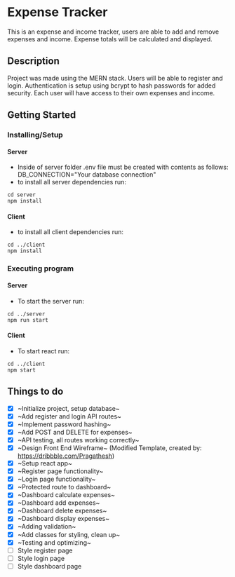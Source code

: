 # Expense Tracker

This is an expense and income tracker, users are able to add and remove expenses and income. Expense totals will be calculated and displayed.

## Description

Project was made using the MERN stack. Users will be able to register and login. Authentication is setup using bcrypt to hash passwords for added security. Each user will have access to their own expenses and income.

## Getting Started

### Installing/Setup
#### Server 
* Inside of server folder .env file must be created with contents as follows: DB_CONNECTION="Your database connection"
* to install all server dependencies run:
```
cd server
npm install
```
#### Client
* to install all client dependencies run:
```
cd ../client
npm install
```

### Executing program
#### Server

* To start the server run:

```
cd ../server
npm run start
```

#### Client
* To start react run:

```
cd ../client
npm start
```

## Things to do

- [x] ~Initialize project, setup database~
- [x] ~Add register and login API routes~
- [x] ~Implement password hashing~
- [x] ~Add POST and DELETE for expenses~
- [x] ~API testing, all routes working correctly~
- [x] ~Design Front End Wireframe~ (Modified Template, created by: https://dribbble.com/Pragathesh)
- [x] ~Setup react app~
- [x] ~Register page functionality~
- [x] ~Login page functionality~
- [x] ~Protected route to dashboard~
- [x] ~Dashboard calculate expenses~
- [x] ~Dashboard add expenses~
- [x] ~Dashboard delete expenses~
- [x] ~Dashboard display expenses~
- [x] ~Adding validation~
- [x] ~Add classes for styling, clean up~
- [x] ~Testing and optimizing~
- [ ] Style register page
- [ ] Style login page
- [ ] Style dashboard page
